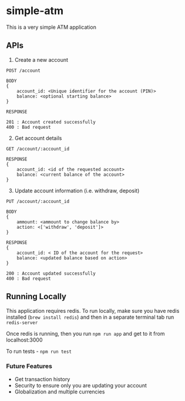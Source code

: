 # simple-atm
This is a very simple ATM application

## APIs

1. Create a new account

```
POST /account

BODY
{
    account_id: <Unique identifier for the account (PIN)>
    balance: <optional starting balance>
}

RESPONSE

201 : Account created successfully
400 : Bad request
```

2. Get account details

```
GET /account/:account_id

RESPONSE 
{
    account_id: <id of the requested account>
    balance: <current balance of the account>
}

```

3. Update account information (i.e. withdraw, deposit)

```
PUT /account/:account_id

BODY
{
    ammount: <ammount to change balance by>
    action: <['withdraw', 'deposit']>
}

RESPONSE
{
    account_id: < ID of the account for the request>
    balance: <updated balance based on action>
}

200 : Account updated successfully
400 : Bad request
```

## Running Locally

This application requires redis. To run locally, make sure you have redis installed (`brew install redis`) and then in a separate terminal tab run `redis-server`

Once redis is running, then you run `npm run app` and get to it from localhost:3000

To run tests - `npm run test`

### Future Features
* Get transaction history
* Security to ensure only you are updating your account
* Globalization and multiple currencies
